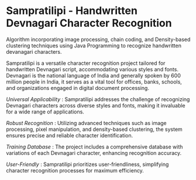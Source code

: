 

# Sampratilipi - Handwritten Devnagari Character Recognition
Algorithm incorporating image processing, chain coding, and Density-based  clustering techniques using Java Programming to recognize handwritten devanagari characters.

Sampratilipi is a versatile character recognition project tailored for handwritten Devnagari script, accommodating various styles and fonts. Devnagari is the national language of India and generally spoken by 600 million people in India, it serves as a vital tool for offices, banks, schools, and organizations engaged in digital document processing. 

*Universal Applicability* : 
Sampratilipi addresses the challenge of recognizing Devnagari characters across diverse styles and fonts, making it invaluable for a wide range of applications.

*Robust Recognition* :
Utilizing advanced techniques such as image processing, pixel manipulation, and density-based clustering, the system ensures precise and reliable character identification.

*Training Database* :
The project includes a comprehensive database with variations of each Devnagari character, enhancing recognition accuracy.

*User-Friendly* :
Sampratilipi prioritizes user-friendliness, simplifying character recognition processes for maximum efficiency.






